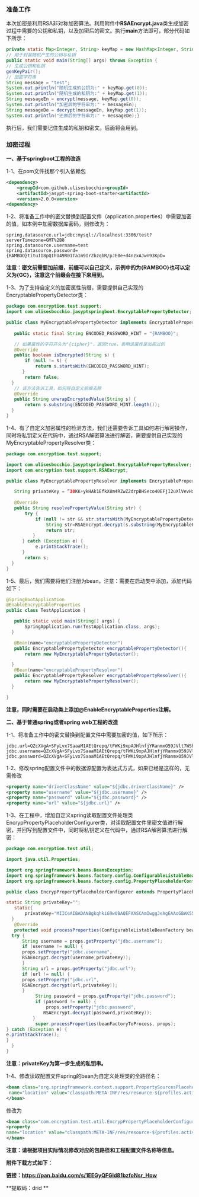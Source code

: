 ### 准备工作

本次加密是利用RSA非对称加密算法。利用附件中**RSAEncrypt.java**类生成加密过程中需要的公钥和私钥，以及加密后的密文。执行**main**方法即可，部分代码如下所示：

```java
private static Map<Integer, String> keyMap = new HashMap<Integer, String>();
// 用于封装随机产生的公钥与私钥
public static void main(String[] args) throws Exception {  
// 生成公钥和私钥 
genKeyPair();  
// 加密字符串  
String message = "test";   
System.out.println("随机生成的公钥为:" + keyMap.get(0));   
System.out.println("随机生成的私钥为:" + keyMap.get(1));
String messageEn = encrypt(message, keyMap.get(0));   
System.out.println("加密后的字符串为:" + messageEn);
String messageDe = decrypt(messageEn, keyMap.get(1));
System.out.println("还原后的字符串为:" + messageDe);}
```

执行后，我们需要记住生成的私钥和密文。后面将会用到。



### 加密过程

**一、基于springboot工程的改造**



1-1、在pom文件找那个引入依赖包

```xml
<dependency>
    <groupId>com.github.ulisesbocchio<groupId>
    <artifactId>jasypt-spring-boot-starter<artifactId>
    <version>2.0.0<version>
<dependency>
```

1-2、将准备工作中的密文替换到配置文件（application.properties）中需要加密的值，如本例中加密数据库密码，则修改为：

```properties
spring.datasource.url=jdbc:mysql://localhost:3306/test?serverTimezone=GMT%2B8
spring.datasource.username=test
spring.datasource.password={RAMBOO}tituII8pQIhU49R01Ta1m9IrZbzqbR/pJE0e+d4nzxAJwn93KpD=
```

**注意：密文前需要加前缀，前缀可以自己定义，示例中的为{RAMBOO}也可以定义为{GC}，注意这个前缀会在接下来用到。**

1-3、为了支持自定义的加密属性前缀，需要提供自己实现的EncryptablePropertyDetector类：

```java
package com.encryption.test.support;
import com.ulisesbocchio.jasyptspringboot.EncryptablePropertyDetector;

public class MyEncryptablePropertyDetector implements EncryptablePropertyDetector {
   
   public static final String ENCODED_PASSWORD_HINT = "{RAMBOO}";

   // 如果属性的字符开头为"{cipher}"，返回true，表明该属性是加密过的
   @Override
   public boolean isEncrypted(String s) {
       if (null != s) {
           return s.startsWith(ENCODED_PASSWORD_HINT);
      }
       return false;
  }
   // 该方法告诉工具，如何将自定义前缀去除
   @Override
   public String unwrapEncryptedValue(String s) {
       return s.substring(ENCODED_PASSWORD_HINT.length());
  }
}
```

1-4、有了自定义加密属性的检测方法，我们还需要告诉工具如何进行解密操作，同时将私钥定义在代码中，通过RSA解密算法进行解密，需要提供自己实现的MyEncryptablePropertyResolver类：

```java
package com.encryption.test.support;

import com.ulisesbocchio.jasyptspringboot.EncryptablePropertyResolver;
import com.encryption.test.support.RSAEncrypt;

public class MyEncryptablePropertyResolver implements EncryptablePropertyResolver {

   String privateKey = “30KK+ykHAk1EfkX8m4RZwZ2drpBHSeco40EFjI2uXlVevHxeiQhtwz0CpQfH";
       
   @Override
   public String resolvePropertyValue(String str) {
       try {
           if (null != str && str.startsWith(MyEncryptablePropertyDetector.ENCODED_PASSWORD_HINT)) {
               String str=RSAEncrypt.decrypt(s.substring(MyEncryptablePropertyDetector.ENCODED_PASSWORD_HINT.length()),privateKey);
               return str;
          }
      } catch (Exception e) {
           e.printStackTrace();
      }
       return s;
  }
}
```

1-5、最后，我们需要将他们注册为bean，注意：需要在启动类中添加，添加代码如下：

```java
@SpringBootApplication
@EnableEncryptableProperties
public class TestApplication {

   public static void main(String[] args) {
       SpringApplication.run(TestApplication.class, args);
  }

   @Bean(name="encryptablePropertyDetector")
   public EncryptablePropertyDetector encryptablePropertyDetector(){
       return new MyEncryptablePropertyDetector();

  }
   @Bean(name="encryptablePropertyResolver")
   public EncryptablePropertyResolver encryptablePropertyResolver(){
       return new MyEncryptablePropertyResolver();
  }

}
```

**注意，同时需要在启动类上添加@EnableEncryptableProperties注解。**





**二、基于普通spring或者spring web工程的改造**



1-1、将准备工作中的密文替换到配置文件中需要加密的值，如下所示：

```properties
jdbc.url=QZcXVgA+SFyLvx7SaaaM1AEtQrepq/tFWKi9xpAJHlnfjYRanmxO59JVlt7WShlwuv56DXdW8N7auIY=
jdbc.username=QZcXVgA+SFyLvx7SaaaM1AEtQrepq/tFWKi9xpAJHlnfjYRanmxO59JVlt7WShldfdsacvdsfe=
jdbc.password=QZcXVgA+SFyLvx7SaaaM1AEtQrepq/tFWKi9xpAJHlnfjYRanmxO59JVlt7WShldfdsacvdsfe=
```

1-2、修改spring配置文件中的数据源配置为表达式方式，如果已经是这样的，无需修改

```xml
<property name="driverClassName" value="${jdbc.driverClassName}" />
<property name="username" value="${jdbc.username}" />
<property name="password" value="${jdbc.password}" />
<property name="url" value="${jdbc.url}" />
```

1-3、在工程中，增加自定义spring读取配置文件处理类EncrypPropertyPlaceholderConfigurer类，对读取配置文件里密文值进行解密，并回写到配置文件中，同时将私钥定义在代码中，通过RSA解密算法进行解密：

```java
package com.encryption.test.util;

import java.util.Properties;

import org.springframework.beans.BeansException;
import org.springframework.beans.factory.config.ConfigurableListableBeanFactory;
import org.springframework.beans.factory.config.PropertyPlaceholderConfigurer;

public class EncrypPropertyPlaceholderConfigurer extends PropertyPlaceholderConfigurer{

static String privateKey="";
   static{
       privateKey="MIICeAIBADANBgkqhkiG9w0BAQEFAASCAmIwggJeAgEAAoGBAK55vyO";
  }
   @Override
   protected void processProperties(ConfigurableListableBeanFactory beanFactoryToProcess,Properties props) throws BeansException {
  try {
      String username = props.getProperty("jdbc.username");
      if (username != null) {
      props.setProperty("jdbc.username",
      RSAEncrypt.decrypt(username,privateKey));
      }
      String url = props.getProperty("jdbc.url");
      if (url != null) {
      props.setProperty("jdbc.url",
      RSAEncrypt.decrypt(url,privateKey));
      }
           String password = props.getProperty("jdbc.password");
           if (password != null) {
               props.setProperty("jdbc.password",
              RSAEncrypt.decrypt(password,privateKey));
          }
           super.processProperties(beanFactoryToProcess, props);
} catch (Exception e) {
e.printStackTrace();
}
  }
}
```

**注意：privateKey为第一步生成的私钥串。**

1-4、修改读取配置文件spring的bean为自定义处理类的全路径名：

```xml
<bean class="org.springframework.context.support.PropertySourcesPlaceholderConfigurer"><property 
 name="location" value="classpath:META-INF/res/resource-${profiles.active}.properties"/>
</bean>
```

修改为

```xml
<bean class="com.encryption.test.util.EncrypPropertyPlaceholderConfigurer">
<property
name="location" value="classpath:META-INF/res/resource-${profiles.active}.properties" />
</bean>
```

**注意：请根据项目实际情况修改对应的包路径和工程配置文件名称等信息。**



**附件下载方式如下：**

**链接：https://pan.baidu.com/s/1EEGyQFGld81bzfoNsr_Hpw** 

**提取码：drid ** 
